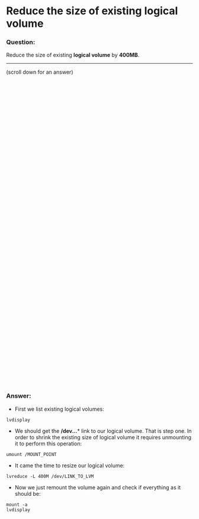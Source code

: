 # Reduce the size of existing logical volume

### Question:
Reduce the size of existing **logical volume** by **400MB**.

***
(scroll down for an answer)

<br/><br/><br/><br/><br/><br/><br/><br/><br/><br/><br/><br/><br/><br/><br/><br/><br/><br/><br/><br/><br/><br/><br/><br/>
<br/><br/><br/><br/><br/><br/><br/><br/><br/><br/><br/><br/><br/><br/><br/><br/><br/><br/><br/><br/><br/><br/><br/><br/>

### Answer:

* First we list existing logical volumes:

```
lvdisplay   
```

* We should get the **/dev...*** link to our logical volume. That is step one. In order to shrink the existing size of
logical volume it requires unmounting it to perform this operation:

```
umount /MOUNT_POINT
```

* It came the time to resize our logical volume:

```
lvreduce -L 400M /dev/LINK_TO_LVM
```

* Now we just remount the volume again and check if everything as it should be:

```
mount -a
lvdisplay
```